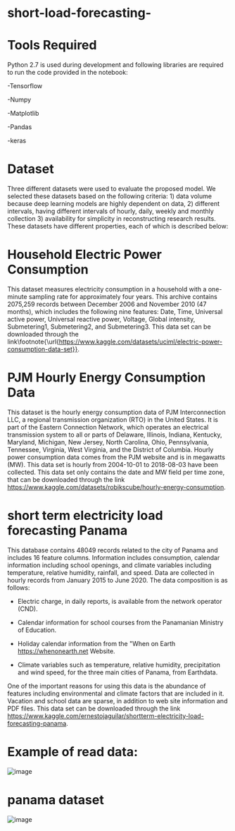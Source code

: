 # short-load-forecasting-


# Tools Required


Python 2.7 is used during development and following libraries are required to run the code provided in the notebook:

-Tensorflow

-Numpy

-Matplotlib

-Pandas

-keras

# Dataset
Three different datasets were used to evaluate the proposed model. We selected these datasets based on the following criteria: 1) data volume because deep learning models are highly dependent on data, 2) different intervals, having different intervals of hourly, daily, weekly and monthly collection 3) availability for simplicity in reconstructing research results. These datasets have different properties, each of which is described below:


# Household Electric Power Consumption

This dataset measures electricity consumption in a household with a one-minute sampling rate for approximately four years. This archive contains 2075,259 records between December 2006 and November 2010 (47 months), which includes the following nine features: Date, Time, Universal active power, Universal reactive power, Voltage, Global intensity, Submetering1, Submetering2, and Submetering3.
    This data set can be downloaded through the link\footnote{\url{https://www.kaggle.com/datasets/uciml/electric-power-consumption-data-set}}.
  

# PJM Hourly Energy Consumption Data

This dataset is the hourly energy consumption data of PJM Interconnection LLC, a regional transmission organization (RTO) in the United States. It is part of the Eastern Connection Network, which operates an electrical transmission system to all  or parts of Delaware, Illinois, Indiana, Kentucky, Maryland, Michigan, New Jersey, North Carolina, Ohio, Pennsylvania, Tennessee, Virginia, West Virginia, and the District of Columbia. Hourly power consumption data comes from the PJM website and is in megawatts (MW). This data set is hourly from 2004-10-01 to 2018-08-03 have been collected. This data set only contains the date and  MW field per time zone, that can be downloaded through the link https://www.kaggle.com/datasets/robikscube/hourly-energy-consumption.

# short term electricity load forecasting Panama

This database contains 48049 records related to the city of Panama and includes 16 feature columns. Information includes consumption, calendar information including school openings, and climate variables including temperature, relative humidity, rainfall, and speed. Data are collected in hourly records from January 2015 to June 2020. The data composition is as follows:
      
  -  Electric charge, in daily reports, is available from the network operator (CND).
      
  - Calendar information for school courses from the Panamanian Ministry of Education.
      
  -  Holiday calendar information from the "When on Earth https://whenonearth.net Website.
      
  - Climate variables such as temperature, relative humidity, precipitation and wind speed, for the three main cities of Panama, from Earthdata.

      
One of the important reasons for using this data is the abundance of features including environmental and climate factors that are included in it. Vacation and school data are sparse, in addition to web site information and PDF files. This data set can be downloaded through the link https://www.kaggle.com/ernestojaguilar/shortterm-electricity-load-forecasting-panama.

# Example of read data:

![image](https://github.com/Alibazyarcode/short-load-forecasting-/assets/166903490/ef80064a-5ba9-405c-8578-7ac03be649a7)

# panama dataset
![image](https://github.com/Alibazyarcode/short-load-forecasting-/assets/166903490/72b3c87a-6d83-4df6-9ab1-d8c90739598a)





